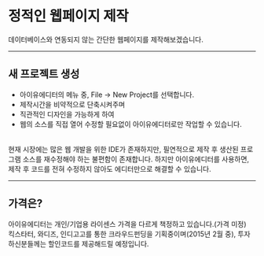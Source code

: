 # 정적인 웹페이지 제작
데이터베이스와 연동되지 않는 간단한 웹페이지를 제작해보겠습니다.<br />

*****
## 새 프로젝트 생성
* 아이유에디터의 메뉴 중, File -> New Project를 선택합니다.
* 제작시간을 비약적으로 단축시켜주며 <br />
* 직관적인 디자인을 가능하게 하여<br />
* 웹의 소스를 직접 열어 수정할 필요없이 아이유에디터로만 작업할 수 있습니다.<br /><br />
 
 현재 시장에는 많은 웹 개발을 위한 IDE가 존재하지만, 필연적으로 제작 후 생산된 프로그램 소스를 재수정해야 하는 불편함이 존재합니다. 하지만 아이유에디터를 사용하면, 제작 후 코드를 전혀 수정하지 않아도 에디터만으로 해결할 수 있습니다. 
*****
## 가격은?
아이유에디터는 개인/기업용 라이센스 가격을 다르게 책정하고 있습니다.(가격 미정)<br />
킥스타터, 와디즈, 인디고고를 통한 크라우드펀딩을 기획중이며(2015년 2월 중), 투자하신분들께는 할인코드를 제공해드릴 예정입니다.<br /><br />
